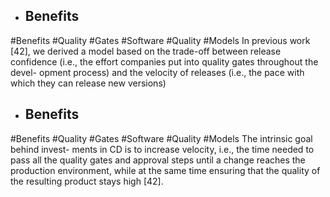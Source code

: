 - ## Benefits
#Benefits #Quality #Gates #Software #Quality #Models 
In previous work [42], we derived a model based on the trade-off between release confidence (i.e., the effort companies put into quality gates throughout the devel- opment process) and the velocity of releases (i.e., the pace with which they can release new versions)

- ## Benefits
#Benefits #Quality #Gates #Software #Quality #Models 
The intrinsic goal behind invest- ments in CD is to increase velocity, i.e., the time needed to pass all the quality gates and approval steps until a change reaches the production environment, while at the same time ensuring that the quality of the resulting product stays high [42].

